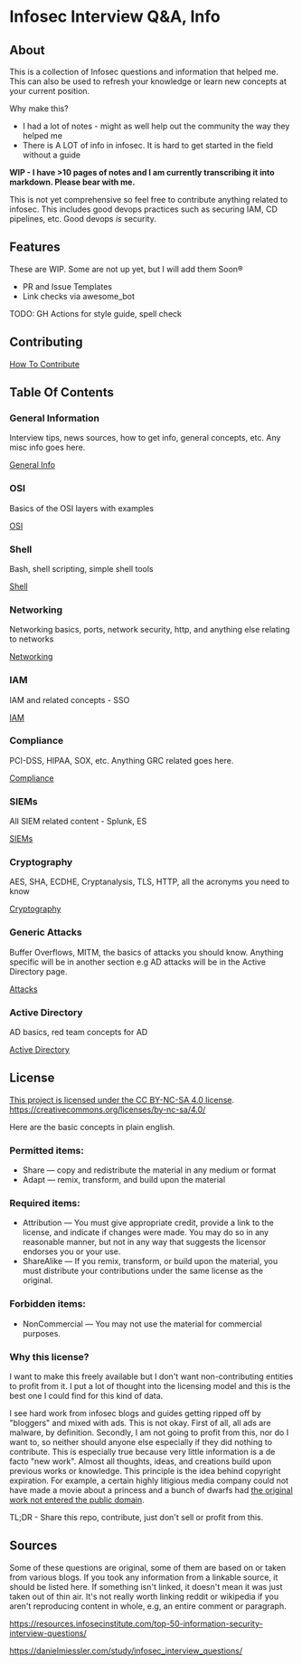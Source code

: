 # Infosec Interview Q&A, Info

## About

This is a collection of Infosec questions and information that helped me. This can also be used to refresh your knowledge or learn new concepts at your current position.

Why make this?

* I had a lot of notes - might as well help out the community the way they helped me
* There is A LOT of info in infosec. It is hard to get started in the field without a guide

**WIP - I have >10 pages of notes and I am currently transcribing it into markdown. Please bear with me.**

This is not yet comprehensive so feel free to contribute anything related to infosec. This includes good devops practices such as securing IAM, CD pipelines, etc. Good devops *is* security. 

## Features
These are WIP. Some are not up yet, but I will add them Soon®

* PR and Issue Templates 
* Link checks via awesome_bot

TODO: GH Actions for style guide, spell check

## Contributing

[How To Contribute](CONTRIBUTING.md)

## Table Of Contents

### General Information
Interview tips, news sources, how to get info, general concepts, etc. Any misc info goes here.

[General Info](Info/general_info.md)

### OSI
Basics of the OSI layers with examples

[OSI](Info/OSI.md)

### Shell
Bash, shell scripting, simple shell tools

[Shell](Info/Shell.md)

### Networking
Networking basics, ports, network security, http, and anything else relating to networks

[Networking](Info/Networking.md)

### IAM
IAM and related concepts - SSO

[IAM](Info/iam.md)

### Compliance
PCI-DSS, HIPAA, SOX, etc. Anything GRC related goes here.

[Compliance](Info/compliance.md)

### SIEMs
All SIEM related content - Splunk, ES

[SIEMs](Info/siem.md)

### Cryptography
AES, SHA, ECDHE, Cryptanalysis, TLS, HTTP, all the acronyms you need to know

[Cryptography](Info/Cryptography.md)

### Generic Attacks
Buffer Overflows, MITM, the basics of attacks you should know. Anything specific will be in another section e.g AD attacks will be in the Active Directory page.

[Attacks](Info/Attacks.md)

### Active Directory
AD basics, red team concepts for AD

[Active Directory](Info/Active_directory.md)

## License

[This project is licensed under the CC BY-NC-SA 4.0 license](license.md). 
https://creativecommons.org/licenses/by-nc-sa/4.0/

Here are the basic concepts in plain english.

### Permitted items:

* Share — copy and redistribute the material in any medium or format
* Adapt — remix, transform, and build upon the material 

### Required items:

* Attribution — You must give appropriate credit, provide a link to the license, and indicate if changes were made. You may do so in any reasonable manner, but not in any way that suggests the licensor endorses you or your use. 
* ShareAlike — If you remix, transform, or build upon the material, you must distribute your contributions under the same license as the original. 

### Forbidden items:

* NonCommercial — You may not use the material for commercial purposes. 

### Why this license?

I want to make this freely available but I don't want non-contributing entities to profit from it. I put a lot of thought into the licensing model and this is the best one I could find for this kind of data. 

I see hard work from infosec blogs and guides getting ripped off by "bloggers" and mixed with ads. This is not okay. First of all, all ads are malware, by definition. Secondly, I am not going to profit from this, nor do I want to, so neither should anyone else especially if they did nothing to contribute. This is especially true because very little information is a de facto "new work". Almost all thoughts, ideas, and creations build upon previous works or knowledge. This principle is the idea behind copyright expiration. For example, a certain highly litigious media company could not have made a movie about a princess and a bunch of dwarfs had [the original work not entered the public domain](https://en.wikipedia.org/wiki/Snow_White). 

TL;DR - Share this repo, contribute, just don't sell or profit from this.

## Sources
Some of these questions are original, some of them are based on or taken from various blogs. If you took any information from a linkable source, it should be listed here. If something isn't linked, it doesn't mean it was just taken out of thin air. It's not really worth linking reddit or wikipedia if you aren't reproducing content in whole, e.g, an entire comment or paragraph.

https://resources.infosecinstitute.com/top-50-information-security-interview-questions/

https://danielmiessler.com/study/infosec_interview_questions/